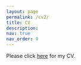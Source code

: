 ```yaml
---
layout: page
permalink: /cv2/
title: CV
description: 
nav: true
nav_order: 9
---
```


Please click <a href = "../assets/pdf/cv.pdf">here</a> for my CV.
